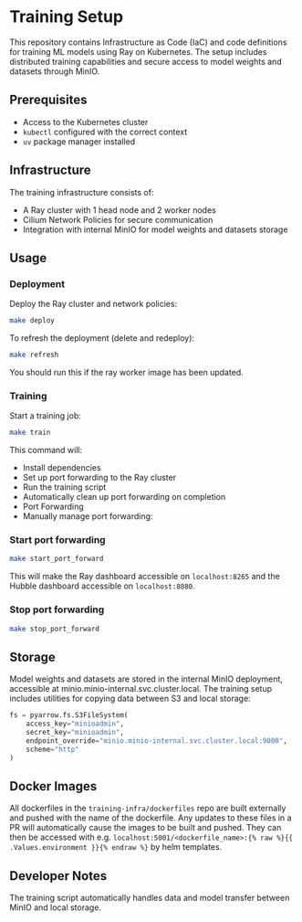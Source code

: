 # Training Setup

This repository contains Infrastructure as Code (IaC) and code definitions for training ML models using Ray on Kubernetes. The setup includes distributed training capabilities and secure access to model weights and datasets through MinIO.

## Prerequisites

- Access to the Kubernetes cluster
- `kubectl` configured with the correct context
- `uv` package manager installed

## Infrastructure

The training infrastructure consists of:

- A Ray cluster with 1 head node and 2 worker nodes
- Cilium Network Policies for secure communication
- Integration with internal MinIO for model weights and datasets storage

## Usage

### Deployment

Deploy the Ray cluster and network policies:

```bash
make deploy
```

To refresh the deployment (delete and redeploy):

```bash
make refresh
```

You should run this if the ray worker image has been updated.

### Training

Start a training job:

```bash
make train
```

This command will:

- Install dependencies
- Set up port forwarding to the Ray cluster
- Run the training script
- Automatically clean up port forwarding on completion
- Port Forwarding
- Manually manage port forwarding:

### Start port forwarding

```bash
make start_port_forward
```

This will make the Ray dashboard accessible on `localhost:8265` and the Hubble dashboard accessible on `localhost:8080`.

### Stop port forwarding

```bash
make stop_port_forward
```

## Storage

Model weights and datasets are stored in the internal MinIO deployment, accessible at minio.minio-internal.svc.cluster.local. The training setup includes utilities for copying data between S3 and local storage:

```python
fs = pyarrow.fs.S3FileSystem(
    access_key="minioadmin",
    secret_key="minioadmin",
    endpoint_override="minio.minio-internal.svc.cluster.local:9000",
    scheme="http"
)
```

## Docker Images

All dockerfiles in the `training-infra/dockerfiles` repo are built externally and pushed with the name of the dockerfile. Any updates to these files in a PR will automatically cause the images to be built and pushed. They can then be accessed with e.g. `localhost:5001/<dockerfile_name>:{% raw %}{{ .Values.environment }}{% endraw %}` by helm templates.

## Developer Notes

The training script automatically handles data and model transfer between MinIO and local storage.
